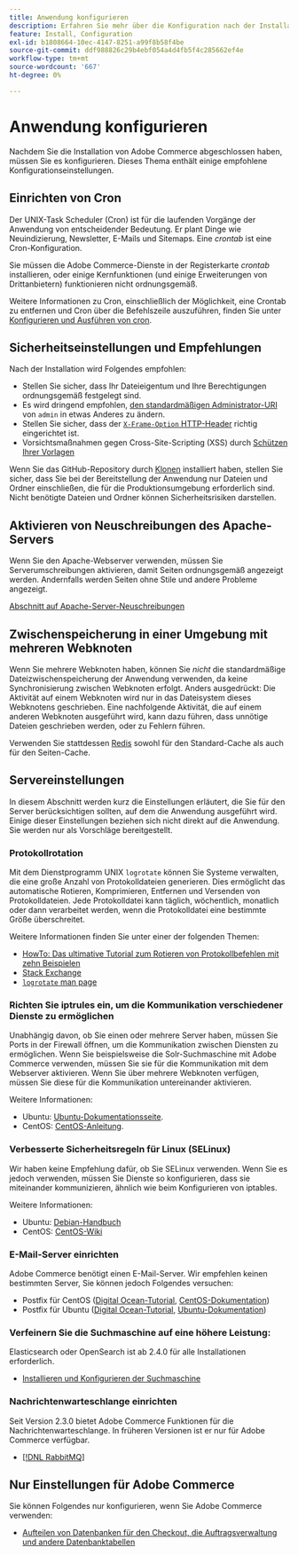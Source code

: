 ```yaml
---
title: Anwendung konfigurieren
description: Erfahren Sie mehr über die Konfiguration nach der Installation, die für lokale Adobe Commerce-Implementierungen erforderlich ist.
feature: Install, Configuration
exl-id: b1808664-10ec-4147-8251-a99f8b58f4be
source-git-commit: ddf988826c29b4ebf054a4d4fb5f4c285662ef4e
workflow-type: tm+mt
source-wordcount: '667'
ht-degree: 0%

---
```


# Anwendung konfigurieren

Nachdem Sie die Installation von Adobe Commerce abgeschlossen haben, müssen Sie es konfigurieren. Dieses Thema enthält einige empfohlene Konfigurationseinstellungen.

## Einrichten von Cron

Der UNIX-Task Scheduler (Cron) ist für die laufenden Vorgänge der Anwendung von entscheidender Bedeutung. Er plant Dinge wie Neuindizierung, Newsletter, E-Mails und Sitemaps. Eine *crontab* ist eine Cron-Konfiguration.

Sie müssen die Adobe Commerce-Dienste in der Registerkarte *crontab* installieren, oder einige Kernfunktionen (und einige Erweiterungen von Drittanbietern) funktionieren nicht ordnungsgemäß.

Weitere Informationen zu Cron, einschließlich der Möglichkeit, eine Crontab zu entfernen und Cron über die Befehlszeile auszuführen, finden Sie unter [Konfigurieren und Ausführen von cron](../../configuration/cli/configure-cron-jobs.md).

## Sicherheitseinstellungen und Empfehlungen

Nach der Installation wird Folgendes empfohlen:

* Stellen Sie sicher, dass Ihr Dateieigentum und Ihre Berechtigungen ordnungsgemäß festgelegt sind.
* Es wird dringend empfohlen, [den standardmäßigen Administrator-URI](../tutorials/admin-uri.md) von `admin` in etwas Anderes zu ändern.
* Stellen Sie sicher, dass der [`X-Frame-Option` HTTP-Header](../../configuration/security/xframe-options.md) richtig eingerichtet ist.
* Vorsichtsmaßnahmen gegen Cross-Site-Scripting (XSS) durch [Schützen Ihrer Vorlagen](https://developer.adobe.com/commerce/php/development/security/cross-site-scripting/)

Wenn Sie das GitHub-Repository durch [Klonen](https://developer.adobe.com/commerce/contributor/guides/install/clone-repository/) installiert haben, stellen Sie sicher, dass Sie bei der Bereitstellung der Anwendung nur Dateien und Ordner einschließen, die für die Produktionsumgebung erforderlich sind. Nicht benötigte Dateien und Ordner können Sicherheitsrisiken darstellen.

## Aktivieren von Neuschreibungen des Apache-Servers

Wenn Sie den Apache-Webserver verwenden, müssen Sie Serverumschreibungen aktivieren, damit Seiten ordnungsgemäß angezeigt werden. Andernfalls werden Seiten ohne Stile und andere Probleme angezeigt.

[Abschnitt auf Apache-Server-Neuschreibungen](../prerequisites/web-server/apache.md#apache-rewrites-and-htaccess)

## Zwischenspeicherung in einer Umgebung mit mehreren Webknoten

Wenn Sie mehrere Webknoten haben, können Sie *nicht* die standardmäßige Dateizwischenspeicherung der Anwendung verwenden, da keine Synchronisierung zwischen Webknoten erfolgt. Anders ausgedrückt: Die Aktivität auf einem Webknoten wird nur in das Dateisystem dieses Webknotens geschrieben. Eine nachfolgende Aktivität, die auf einem anderen Webknoten ausgeführt wird, kann dazu führen, dass unnötige Dateien geschrieben werden, oder zu Fehlern führen.

Verwenden Sie stattdessen [Redis](../../configuration/cache/config-redis.md) sowohl für den Standard-Cache als auch für den Seiten-Cache.

## Servereinstellungen

In diesem Abschnitt werden kurz die Einstellungen erläutert, die Sie für den Server berücksichtigen sollten, auf dem die Anwendung ausgeführt wird. Einige dieser Einstellungen beziehen sich nicht direkt auf die Anwendung. Sie werden nur als Vorschläge bereitgestellt.

### Protokollrotation

Mit dem Dienstprogramm UNIX `logrotate` können Sie Systeme verwalten, die eine große Anzahl von Protokolldateien generieren. Dies ermöglicht das automatische Rotieren, Komprimieren, Entfernen und Versenden von Protokolldateien. Jede Protokolldatei kann täglich, wöchentlich, monatlich oder dann verarbeitet werden, wenn die Protokolldatei eine bestimmte Größe überschreitet.

Weitere Informationen finden Sie unter einer der folgenden Themen:

* [HowTo: Das ultimative Tutorial zum Rotieren von Protokollbefehlen mit zehn Beispielen](https://www.thegeekstuff.com/2010/07/logrotate-examples)
* [Stack Exchange](https://unix.stackexchange.com/questions/85662/how-to-properly-automatically-manually-rotate-log-files-for-production-rails-app)
* [`logrotate` man page](https://linuxconfig.org/logrotate-8-manual-page)

### Richten Sie iptrules ein, um die Kommunikation verschiedener Dienste zu ermöglichen

Unabhängig davon, ob Sie einen oder mehrere Server haben, müssen Sie Ports in der Firewall öffnen, um die Kommunikation zwischen Diensten zu ermöglichen. Wenn Sie beispielsweise die Solr-Suchmaschine mit Adobe Commerce verwenden, müssen Sie sie für die Kommunikation mit dem Webserver aktivieren. Wenn Sie über mehrere Webknoten verfügen, müssen Sie diese für die Kommunikation untereinander aktivieren.

Weitere Informationen:

* Ubuntu: [Ubuntu-Dokumentationsseite](https://help.ubuntu.com/community/IptablesHowTo).
* CentOS: [CentOS-Anleitung](https://wiki.centos.org/HowTos%282f%29Network%282f%29IPTables.html).

### Verbesserte Sicherheitsregeln für Linux (SELinux)

Wir haben keine Empfehlung dafür, ob Sie SELinux verwenden. Wenn Sie es jedoch verwenden, müssen Sie Dienste so konfigurieren, dass sie miteinander kommunizieren, ähnlich wie beim Konfigurieren von iptables.

Weitere Informationen:

* Ubuntu: [Debian-Handbuch](https://debian-handbook.info/browse/stable/sect.selinux.html)
* CentOS: [CentOS-Wiki](https://wiki.centos.org/HowTos/SELinux)

### E-Mail-Server einrichten

Adobe Commerce benötigt einen E-Mail-Server. Wir empfehlen keinen bestimmten Server, Sie können jedoch Folgendes versuchen:

* Postfix für CentOS ([Digital Ocean-Tutorial](https://www.digitalocean.com/community/tutorials/how-to-install-postfix-on-centos-6), [CentOS-Dokumentation](https://www.centos.org))
* Postfix für Ubuntu ([Digital Ocean-Tutorial](https://www.digitalocean.com/community/tutorials/how-to-install-and-setup-postfix-on-ubuntu-14-04), [Ubuntu-Dokumentation](https://help.ubuntu.com/community/MailServer))

### Verfeinern Sie die Suchmaschine auf eine höhere Leistung:

Elasticsearch oder OpenSearch ist ab 2.4.0 für alle Installationen erforderlich.

* [Installieren und Konfigurieren der Suchmaschine](../../configuration/search/overview-search.md)

### Nachrichtenwarteschlange einrichten

Seit Version 2.3.0 bietet Adobe Commerce Funktionen für die Nachrichtenwarteschlange. In früheren Versionen ist er nur für Adobe Commerce verfügbar.

* [[!DNL RabbitMQ]](../../configuration/queues/message-queue-framework.md)

## Nur Einstellungen für Adobe Commerce

Sie können Folgendes nur konfigurieren, wenn Sie Adobe Commerce verwenden:

* [Aufteilen von Datenbanken für den Checkout, die Auftragsverwaltung und andere Datenbanktabellen](../../configuration/storage/multi-master.md)
